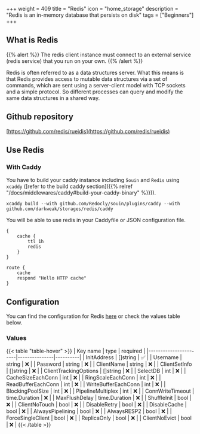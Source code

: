+++
weight = 409
title = "Redis"
icon = "home_storage"
description = "Redis is an in-memory database that persists on disk"
tags = ["Beginners"]
+++

## What is Redis
{{% alert %}}
The redis client instance must connect to an external service (redis service) that you run on your own.
{{% /alert %}}

Redis is often referred to as a data structures server. What this means is that Redis provides access to mutable data structures via a set of commands, which are sent using a server-client model with TCP sockets and a simple protocol. So different processes can query and modify the same data structures in a shared way.

## Github repository
[https://github.com/redis/rueidis](https://github.com/redis/rueidis)

## Use Redis
### With Caddy
You have to build your caddy instance including `Souin` and `Redis` using `xcaddy` ([refer to the build caddy section]({{% relref "/docs/middlewares/caddy#build-your-caddy-binary" %}})).
```shell
xcaddy build --with github.com/Redocly/souin/plugins/caddy --with github.com/darkweak/storages/redis/caddy
```
You will be able to use redis in your Caddyfile or JSON configuration file.
```caddyfile
{
    cache {
        ttl 1h
        redis
    }
}

route {
    cache
    respond "Hello HTTP cache"
}
```

## Configuration
You can find the configuration for Redis [here](https://github.com/redis/rueidis/blob/master/rueidis.go#56) or check the values table below.

### Values
{{< table "table-hover" >}}
| Key name              | type          | required |
|-----------------------|---------------|----------|
| InitAddress           | []string      | ✅       |
| Username              | string        | ❌       |
| Password              | string        | ❌       |
| ClientName            | string        | ❌       |
| ClientSetInfo         | []string      | ❌       |
| ClientTrackingOptions | []string      | ❌       |
| SelectDB              | int           | ❌       |
| CacheSizeEachConn     | int           | ❌       |
| RingScaleEachConn     | int           | ❌       |
| ReadBufferEachConn    | int           | ❌       |
| WriteBufferEachConn   | int           | ❌       |
| BlockingPoolSize      | int           | ❌       |
| PipelineMultiplex     | int           | ❌       |
| ConnWriteTimeout      | time.Duration | ❌       |
| MaxFlushDelay         | time.Duration | ❌       |
| ShuffleInit           | bool          | ❌       |
| ClientNoTouch         | bool          | ❌       |
| DisableRetry          | bool          | ❌       |
| DisableCache          | bool          | ❌       |
| AlwaysPipelining      | bool          | ❌       |
| AlwaysRESP2           | bool          | ❌       |
| ForceSingleClient     | bool          | ❌       |
| ReplicaOnly           | bool          | ❌       |
| ClientNoEvict         | bool          | ❌       |
{{< /table >}}
